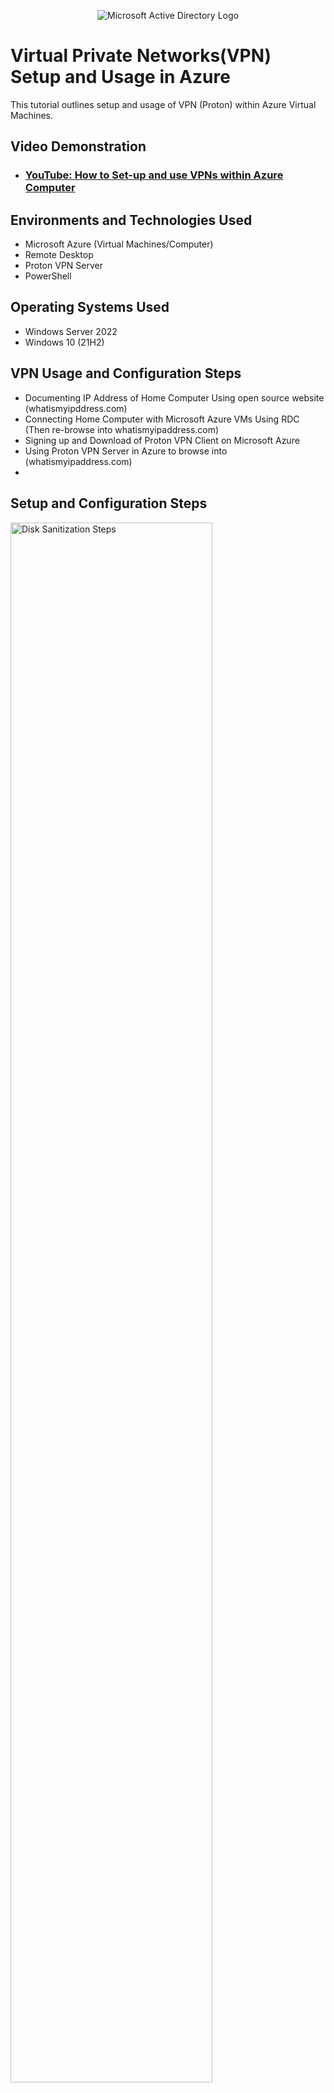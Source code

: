 <p align="center">
<img src="https://i.imgur.com/gnC9oL4.png" alt="Microsoft Active Directory Logo"/>
</p>

<h1>Virtual Private Networks(VPN) Setup and Usage in Azure</h1>
This tutorial outlines setup and usage of VPN (Proton) within Azure Virtual Machines.<br />


<h2>Video Demonstration</h2>

- ### [YouTube: How to Set-up and use VPNs within Azure Computer](https://www.youtube.com)

<h2>Environments and Technologies Used</h2>

- Microsoft Azure (Virtual Machines/Computer)
- Remote Desktop
- Proton VPN Server
- PowerShell

<h2>Operating Systems Used</h2>

- Windows Server 2022
- Windows 10 (21H2)

<h2>VPN Usage and Configuration Steps</h2>

- Documenting IP Address of Home Computer Using open source website (whatismyipddress.com) 
- Connecting Home Computer with Microsoft Azure VMs Using RDC (Then re-browse into whatismyipaddress.com)
- Signing up and Download of Proton VPN Client on Microsoft Azure
- Using Proton VPN Server in Azure to browse into (whatismyipaddress.com)
- 

<h2>Setup and Configuration Steps</h2>

<p>
<img src="https://i.imgur.com/bGVSNxB.png" height="80%" width="80%" alt="Disk Sanitization Steps"/>
<img src="https://i.imgur.com/dtYNXAM.png" height="80%" width="80%" alt="Disk Sanitization Steps"/>
</p>
<p>
In the above figure, home PC was first used to browse into an open source website (whatismyipaddress) with the aim of documenting its IP-address. Again, 
</p>
<br />

<p>
<img src="https://i.imgur.com/rFx9wGt.png" height="80%" width="80%" alt="Disk Sanitization Steps"/>
<img src="https://i.imgur.com/gjsmhvE.png" height="80%" width="80%" alt="Disk Sanitization Steps"/>
</p>
<p>
The above figure shows a resource groups been created in Azure with the aim of setting up a virtual machine that was then connected with home PC using RDC(Remote Desktop Connection). In creating the resource group, an option of choosing a subscription was given as shown above (Azure for student) and the resource group was named RG-Lab-1 and London as its region depending where the organisation data centre was based. Notably, some countries have some strict rules that prevent organisation from shifting any of its resources outside its region.
</p>
<br />

<p>
<img src="https://i.imgur.com/QbIzjDX.png" height="80%" width="80%" alt="Disk Sanitization Steps"/>
<img src="https://i.imgur.com/EJw69EA.png" height="80%" width="80%" alt="Disk Sanitization Steps"/>
</p>
<p>
The above figure is a resource created inside the resource group container (RG-Lab-1). This resource is referred to as storage account that is used for storing fils with wide range of functionality. Notably, resources in azure could be related to a google drive with more capability. In this lab, the resource named abrahamlab is been used as a folder where a bunch of files are stored.
</p>
<br />

<p>
<img src="https://i.imgur.com/3nWuAVG.png" height="80%" width="80%" alt="Disk Sanitization Steps"/>
</p>
<p>
As shown above the text file named vpn-lab1.txt was stored inside a resource container vpn. Notably, the file is been opened and could be edited, downloaded and share within and outside the organisation as well as many more functionalities.
</p>
<br />

<p>
<img src="https://i.imgur.com/bhqwJB7.png" height="80%" width="80%" alt="Disk Sanitization Steps"/>
<img src="https://i.imgur.com/PrTg2Ho.png" height="80%" width="80%" alt="Disk Sanitization Steps"/>
</p>
<p>
In other not to incurred too much cost and overused the available credit as this lab was done under free subscription, the baove figure shows how resource grouop was deleted after each successful lab has been done. Also, figure2 above shows cost analysis that enables organiosation to know what resources is costing them more and hiow to reduce it.
</p>
<br />


